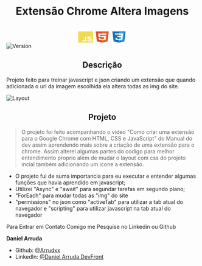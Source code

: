 <h1 align="center">Extensão Chrome Altera Imagens</h1>
<div align="center"><br>
  <img align="center" alt="Icon-Js" height="30" width="40" src="https://raw.githubusercontent.com/devicons/devicon/master/icons/javascript/javascript-plain.svg">
  <img align="center" alt="Icon-HTML" height="30" width="40" src="https://raw.githubusercontent.com/devicons/devicon/master/icons/html5/html5-original.svg">
  <img align="center" alt="Icon-CSS" height="30" width="40" src="https://raw.githubusercontent.com/devicons/devicon/master/icons/css3/css3-original.svg">
</div>


<img alt="Version" src="https://img.shields.io/badge/version-1.0-blue.svg?cacheSeconds=2592000" />

<h2 align="center">Descrição</h2>
  Projeto feito para treinar javascript e json criando um extensão que quando adicionada o url da imagem escolhida ela altera todas as img do site.
  <p>
    <img alt="Layout" src="https://i.ibb.co/D4SVYHD/teste.gif" style="width: 200px; height: auto;"/>
  </p>

<h2 align="center">Projeto</h2>

> O projeto foi feito acompanhando o video "Como criar uma extensão para o Google Chrome com HTML, CSS e JavaScript" do Manual do dev
assim aprendendo mais sobre a criação de uma extensão para o chrome. Assim alterei algumas partes do codigo para melhor entendimento proprio além de mudar o layout com css do projeto incial também adicionando um icone a extensão.



- O projeto fui de suma importancia para eu executar e entender algumas funções que havia aprendido em javascript; 
- Utilizei "Async" e "await" para segundar tarefas em segundo plano;
- "ForEach" para mudar todas as "img" do site
- "permissions" no json como "activeTab" para utilizar a tab atual do navegador e "scripting" para utilizar javascript na tab atual do navegador


Para Entrar em Contato Comigo me Pesquise no Linkedin ou Github

**Daniel Arruda**

* Github: [@Arrudxx](https://github.com/Arrudxx)
* LinkedIn: [@Daniel Arruda DevFront](https://www.linkedin.com/in/daniel-arruda-devfront)
